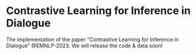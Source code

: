 # Contrastive Learning for Inference in Dialogue

The implementation of the paper "Contrastive Learning for Inference in Dialogue" @EMNLP-2023.
We will release the code & data soon!

